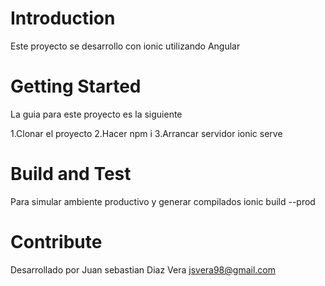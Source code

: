 # Introduction 
Este proyecto se desarrollo con ionic utilizando Angular

# Getting Started
La guia para este proyecto es la siguiente

1.Clonar el proyecto
2.Hacer npm i
3.Arrancar servidor ionic serve

# Build and Test
Para simular ambiente productivo y generar compilados 
ionic build --prod

# Contribute
Desarrollado por Juan sebastian Diaz Vera
jsvera98@gmail.com